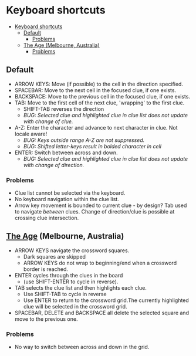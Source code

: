 # Keyboard shortcuts

- [Keyboard shortcuts](#keyboard-shortcuts)
  - [Default](#default)
    - [Problems](#problems)
  - [The Age (Melbourne, Australia)](#the-age-melbourne-australia)
    - [Problems](#problems-1)

## Default

- ARROW KEYS: Move (if possible) to the cell in the direction specified.
- SPACEBAR: Move to the next cell in the focused clue, if one exists.
- BACKSPACE: Move to the previous cell in the focused clue, if one exists.
- TAB: Move to the first cell of the next clue, 'wrapping' to the first clue.
  - SHIFT-TAB reverses the direction
  - *BUG: Selected clue and highlighted clue in clue list does not update with change of clue.*
- A-Z: Enter the character and advance to next character in clue. Not locale aware!
  - *BUG: Keys outside range A-Z are not suppressed.* 
  - *BUG: Shifted letter-keys result in bolded character in cell*
- ENTER: Switch between across and down.
  - *BUG: Selected clue and highlighted clue in clue list does not update with change of direction.*

### Problems

- Clue list cannot be selected via the keyboard.
- No keyboard navigation within the clue list.
- Arrow key movement is bounded to current clue - by design? Tab used to navigate *between* clues. Change of direction/clue is possible at crossing clue intersection.

## [The Age][1] (Melbourne, Australia)

- ARROW KEYS navigate the crossword squares.
  - Dark squares are skipped
  - ARROW KEYS do not wrap to beginning/end when a crossword border is reached.
- ENTER cycles through the clues in the board 
  - (use SHIFT-ENTER to cycle in reverse).
- TAB selects the clue list and then highlights each clue.
  - Use SHIFT-TAB to cycle in reverse 
  - Use ENTER to return to the crossword grid.The currently highlighted clue will be selected in the crossword grid.
- SPACEBAR, DELETE and BACKSPACE all delete the selected square and move to the previous one.

### Problems
 
 - No way to switch between across and down in the grid. 

[1]: https://www.theage.com.au/puzzles/crosswords/